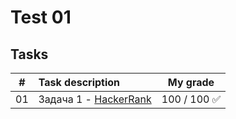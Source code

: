 # Test 01

## Tasks
| # | Task description | My grade |
| - | :--------------- | :-------: |
| 01 | Задача 1 - [HackerRank](https://www.hackerrank.com/contests/test-1697304732/challenges/1-6-6) | 100 / 100 ✅ |

